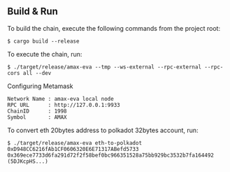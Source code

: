 
## Build & Run

To build the chain, execute the following commands from the project root:

```
$ cargo build --release
```

To execute the chain, run:

```
$ ./target/release/amax-eva --tmp --ws-external --rpc-external --rpc-cors all --dev
```

Configuring Metamask

```
Network Name : amax-eva local node
RPC URL      : http://127.0.0.1:9933
ChainID      : 1998
Symbol       : AMAX
```

To convert eth 20bytes address to polkadot 32bytes account, run:

```
$ ./target/release/amax-eva eth-to-polkadot 0xD948CC6216fAb1CF0606320E6E71317ABefd5733
0x369ece7733d6fa291d72f2f58bef0bc966351528a75bb929bc3532b7fa164492 (5DJKcpHS...)
```
